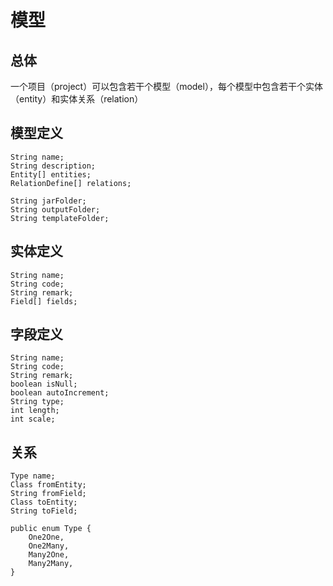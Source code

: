 # 模型

## 总体

一个项目（project）可以包含若干个模型（model），每个模型中包含若干个实体（entity）和实体关系（relation）

## 模型定义

```
String name;
String description;
Entity[] entities;
RelationDefine[] relations;

String jarFolder;
String outputFolder;
String templateFolder;
```

## 实体定义

```
String name;
String code;
String remark;
Field[] fields;
```

## 字段定义

```
String name;
String code;
String remark;
boolean isNull;
boolean autoIncrement;
String type;
int length;
int scale;
```

## 关系

```
Type name;
Class fromEntity;
String fromField;
Class toEntity;
String toField;

public enum Type {
    One2One,
    One2Many,
    Many2One,
    Many2Many,
}
```


